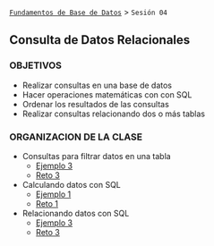 [`Fundamentos de Base de Datos`](../Readme.md) > `Sesión 04`
## Consulta de Datos Relacionales

### OBJETIVOS
- Realizar consultas en una base de datos
- Hacer operaciones matemáticas con con SQL
- Ordenar los resultados de las consultas
- Realizar consultas relacionando dos o más tablas

### ORGANIZACION DE LA CLASE
- Consultas para filtrar datos en una tabla
    - [Ejemplo 3](Ejemplo-03)
    - [Reto 3](Reto-03)
- Calculando datos con SQL
    - [Ejemplo 1](Ejemplo-01)
    - [Reto 1](Reto-01)
- Relacionando datos con SQL
    - [Ejemplo 3](Ejemplo-03)
    - [Reto 3](Reto-03)

